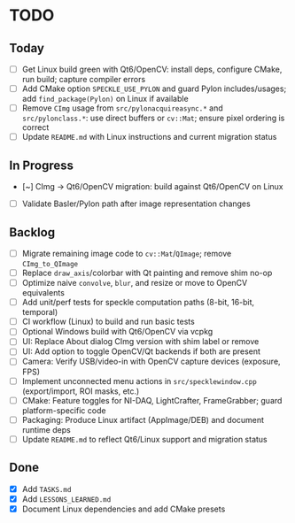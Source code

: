 # TODO

## Today
- [ ] Get Linux build green with Qt6/OpenCV: install deps, configure CMake, run build; capture compiler errors
- [ ] Add CMake option `SPECKLE_USE_PYLON` and guard Pylon includes/usages; add `find_package(Pylon)` on Linux if available
- [ ] Remove `CImg` usage from `src/pylonacquireasync.*` and `src/pylonclass.*`: use direct buffers or `cv::Mat`; ensure pixel ordering is correct
- [ ] Update `README.md` with Linux instructions and current migration status

## In Progress
- [~] CImg → Qt6/OpenCV migration: build against Qt6/OpenCV on Linux
- [ ] Validate Basler/Pylon path after image representation changes

## Backlog
- [ ] Migrate remaining image code to `cv::Mat`/`QImage`; remove `CImg_to_QImage`
- [ ] Replace `draw_axis`/colorbar with Qt painting and remove shim no-op
- [ ] Optimize naive `convolve`, `blur`, and resize or move to OpenCV equivalents
- [ ] Add unit/perf tests for speckle computation paths (8-bit, 16-bit, temporal)
- [ ] CI workflow (Linux) to build and run basic tests
- [ ] Optional Windows build with Qt6/OpenCV via vcpkg
- [ ] UI: Replace About dialog CImg version with shim label or remove
- [ ] UI: Add option to toggle OpenCV/Qt backends if both are present
- [ ] Camera: Verify USB/video-in with OpenCV capture devices (exposure, FPS)
- [ ] Implement unconnected menu actions in `src/specklewindow.cpp` (export/import, ROI masks, etc.)
- [ ] CMake: Feature toggles for NI-DAQ, LightCrafter, FrameGrabber; guard platform-specific code
- [ ] Packaging: Produce Linux artifact (AppImage/DEB) and document runtime deps
- [ ] Update `README.md` to reflect Qt6/Linux support and migration status

## Done
- [x] Add `TASKS.md`
- [x] Add `LESSONS_LEARNED.md`
- [x] Document Linux dependencies and add CMake presets
